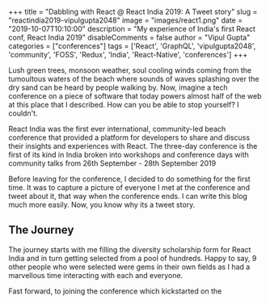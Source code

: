 +++
title = "Dabbling with React @ React India 2019: A Tweet story"
slug = "reactindia2019-vipulgupta2048"
image = "images/react1.png"
date = "2019-10-07T10:10:00"
description = "My experience of India's first React conf, React India 2019"
disableComments = false
author = "Vipul Gupta"
categories = ["conferences"]
tags = ['React', 'GraphQL', 'vipulgupta2048', 'community', 'FOSS', 'Redux', 'India', 'React-Native', 'conferences']
+++

Lush green trees, monsoon weather, soul cooling winds coming from the tumoultous waters of the beach where sounds of waves splashing over the dry sand can be heard by people walking by. Now, imagine a tech conference on a piece of software that today powers almost half of the web at this place that I described. How can you be able to stop yourself? I couldn't.

React India was the first ever international, community-led beach conference that provided a platform for developers to share and discuss their insights and experiences with React. The three-day conference is the first of its kind in India broken into workshops and conference days with community talks from 26th September - 28th September 2019

Before leaving for the conference, I decided to do something for the first time. It was to capture a picture of everyone I met at the conference and tweet about it, that way when the conference ends. I can write this blog much more easily. Now, you know why its a tweet story. 

## The Journey 

The journey starts with me filling the diversity scholarship form for React India and in turn getting selected from a pool of hundreds. Happy to say, 9 other people who were selected were gems in their own fields as I had a marvellous time interacting with each and everyone. 

Fast forward, to joining the conference which kickstarted on the 